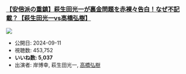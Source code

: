### [【安倍派の重鎮】萩生田光一が裏金問題を赤裸々告白！なぜ不記載？【萩生田光一vs高橋弘樹】](https://www.youtube.com/watch?v=t3Va_HqoJQ4)
[![](https://img.youtube.com/vi/t3Va_HqoJQ4/sddefault.jpg)](https://www.youtube.com/watch?v=t3Va_HqoJQ4)
-   公開日: 2024-09-11
-   視聴数: 453,752
-   **いいね数: 5,037**
-   出演者: 岸博幸, 萩生田光一, [高橋弘樹](/rehacq_fan/people/高橋弘樹 "wikilink")
